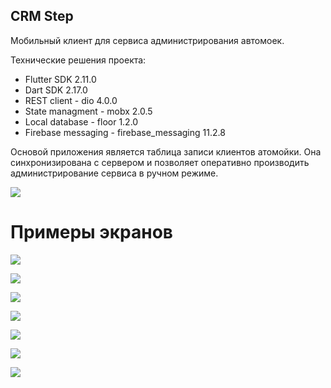 ## CRM Step

Мобильный клиент для сервиса администрирования автомоек.

Технические решения проекта:
- Flutter SDK 2.11.0
- Dart SDK 2.17.0
- REST client - dio 4.0.0
- State managment - mobx 2.0.5
- Local database - floor 1.2.0
- Firebase messaging - firebase_messaging 11.2.8

Основой приложения является таблица записи клиентов атомойки. Она синхронизирована с сервером и позволяет оперативно производить администрирование сервиса в ручном режиме. 

![](https://firebasestorage.googleapis.com/v0/b/stepcarmobile-25a0a.appspot.com/o/files_readme%2Fscreen_table.gif?alt=media&token=4e0f4295-70e5-4c4e-8550-12dfdc60ad5e)

# Примеры экранов

![](https://firebasestorage.googleapis.com/v0/b/stepcarmobile-25a0a.appspot.com/o/files_readme%2Fphoto_2022-03-01_16-49-29.png?alt=media&token=f6214924-551c-401b-83ca-6392b69cb7e1)

![](https://firebasestorage.googleapis.com/v0/b/stepcarmobile-25a0a.appspot.com/o/files_readme%2Fphoto_2022-03-01_16-51-34.png?alt=media&token=0bf18327-62eb-4775-b858-4499f6d17ec9)

![](https://firebasestorage.googleapis.com/v0/b/stepcarmobile-25a0a.appspot.com/o/files_readme%2Fphoto_2022-03-01_16-51-31.png?alt=media&token=518c2008-2545-4235-a0c5-0fc7855cca67)

![](https://firebasestorage.googleapis.com/v0/b/stepcarmobile-25a0a.appspot.com/o/files_readme%2Fphoto_2022-03-01_16-51-28.png?alt=media&token=62af189d-7456-4ce1-b1b9-10bcfd322269)

![](https://firebasestorage.googleapis.com/v0/b/stepcarmobile-25a0a.appspot.com/o/files_readme%2Fphoto_2022-03-01_16-51-24.png?alt=media&token=0df9447c-0f78-4af0-994d-4a3c90a9087e)

![](https://firebasestorage.googleapis.com/v0/b/stepcarmobile-25a0a.appspot.com/o/files_readme%2Fphoto_2022-03-01_16-51-21.png?alt=media&token=7cab2dca-d324-4c08-a5b1-f833921c27ad)

![](https://firebasestorage.googleapis.com/v0/b/stepcarmobile-25a0a.appspot.com/o/files_readme%2Fphoto_2022-03-01_16-49-24.png?alt=media&token=3ddc0166-ea24-44f0-9c4c-882b9a2f9492)
